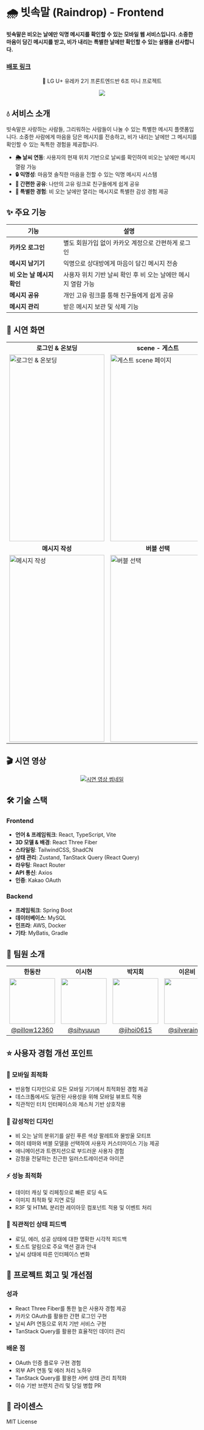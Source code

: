 # 🌧️ 빗속말 (Raindrop) - Frontend

**빗속말은 비오는 날에만 익명 메시지를 확인할 수 있는 모바일 웹 서비스입니다. 소중한 마음이 담긴 메시지를 받고, 비가 내리는 특별한 날에만 확인할 수 있는 설렘을 선사합니다.**

### [배포 링크](https://raindrop-front.vercel.app/)

<p align="center">🏡 LG U+ 유레카 2기 프론트엔드반 6조 미니 프로젝트</p>
<p align="center"><img src=https://avatars.githubusercontent.com/u/202894428?s=200&v=4 /></p>

## 💧 서비스 소개

빗속말은 사랑하는 사람들, 그리워하는 사람들이 나눌 수 있는 특별한 메시지 플랫폼입니다. 소중한 사람에게 마음을 담은 메시지를 전송하고, 비가 내리는 날에만 그 메시지를 확인할 수 있는 독특한 경험을 제공합니다.

- **🌦️ 날씨 연동**: 사용자의 현재 위치 기반으로 날씨를 확인하여 비오는 날에만 메시지 열람 가능
- **🔒 익명성**: 마음껏 솔직한 마음을 전할 수 있는 익명 메시지 시스템
- **🔗 간편한 공유**: 나만의 고유 링크로 친구들에게 쉽게 공유
- **💌 특별한 경험**: 비 오는 날에만 열리는 메시지로 특별한 감성 경험 제공

## ✨ 주요 기능

| 기능 | 설명 |
|------|------|
| **카카오 로그인** | 별도 회원가입 없이 카카오 계정으로 간편하게 로그인 |
| **메시지 남기기** | 익명으로 상대방에게 마음이 담긴 메시지 전송 |
| **비 오는 날 메시지 확인** | 사용자 위치 기반 날씨 확인 후 비 오는 날에만 메시지 열람 가능 |
| **메시지 공유** | 개인 고유 링크를 통해 친구들에게 쉽게 공유 |
| **메시지 관리** | 받은 메시지 보관 및 삭제 기능 |

## 📱 시연 화면

<table>
  <tr>
    <td align="center"><b>로그인 & 온보딩</b></td>
    <td align="center"><b>scene - 게스트</b></td>
    <td align="center"><b>scene - 메시지 상세 확인</b></td>
  </tr>
  <tr>
    <td><img src="https://github.com/user-attachments/assets/11491902-fc73-4661-87c2-a067c7b4980d" alt="로그인 & 온보딩" width="250" height="492"></td>
    <td><img src="https://github.com/user-attachments/assets/914532cb-2520-4e67-b0a2-d82548febf4c" alt="게스트 scene 페이지" width="250" height="492"></td>
    <td><img src="https://github.com/user-attachments/assets/11491902-fc73-4661-87c2-a067c7b4980d" alt="메시지 상세 확인" width="250" height="492"></td>
  </tr>
  <tr>
    <td align="center"><b>메시지 작성</b></td>
    <td align="center"><b>버블 선택</b></td>
    <td align="center"><b>버블 등록 안내 모달</b></td>
  </tr>
  <tr>
    <td><img src="https://github.com/user-attachments/assets/cf69b6a3-a4f2-4058-946a-57454acb35ee" alt="메시지 작성" width="250" height="492"></td>
    <td><img src="https://github.com/user-attachments/assets/1789b734-0261-4ca3-9a4c-7b0ea0d6fb0e" alt="버블 선택" width="250" height="492"></td>
    <td><img src="https://github.com/user-attachments/assets/530e6023-db5c-48c5-b249-1120d3cd61df" alt="버블 등록 안내 모달" width="250" height="492"></td>
  </tr>
</table>

## 🎬 시연 영상

<p align="center">
  <a href="https://www.youtube.com">
    <img src="https://placehold.co/600x400/9DEEFB/333333?text=시연+영상+썸네일" alt="시연 영상 썸네일">
  </a>
</p>

## 🛠️ 기술 스택

### Frontend
- **언어 & 프레임워크**: React, TypeScript, Vite
- **3D 모델 & 배경**: React Three Fiber
- **스타일링**: TailwindCSS, ShadCN
- **상태 관리**: Zustand, TanStack Query (React Query)
- **라우팅**: React Router
- **API 통신**: Axios
- **인증**: Kakao OAuth

### Backend
- **프레임워크**: Spring Boot
- **데이터베이스**: MySQL
- **인프라**: AWS, Docker
- **기타**: MyBatis, Gradle

## 👥 팀원 소개

<table align="center">
  <tr>
    <td align="center"><b>한동찬</b></td>
    <td align="center"><b>이시현</b></td>
    <td align="center"><b>박지회</b></td>
    <td align="center"><b>이은비</b></td>
  </tr>
  <tr>
    <td align="center">
      <img src="https://avatars.githubusercontent.com/u/100357408?v=4" width="120" height="120"/>
    </td>
    <td align="center">
      <img src="https://avatars.githubusercontent.com/u/102678331?v=4" width="120" height="120"/>
    </td>
    <td align="center">
      <img src="https://avatars.githubusercontent.com/u/197379577?v=4" width="120" height="120"/>
    </td>
    <td align="center">
      <img src="https://avatars.githubusercontent.com/u/108103346?v=4" width="120" height="120"/>
    </td>
  </tr>
  <tr>
    <td align="center"><a href="https://github.com/pillow12360">@pillow12360</a></td>
    <td align="center"><a href="https://github.com/sihyuuun">@sihyuuun</a></td>
    <td align="center"><a href="https://github.com/jihoi0615">@jihoi0615</a></td>
    <td align="center"><a href="https://github.com/silverain02">@silverain02</a></td>
  </tr>
</table>

## ⭐ 사용자 경험 개선 포인트

### 📱 모바일 최적화
- 반응형 디자인으로 모든 모바일 기기에서 최적화된 경험 제공
- 데스크톱에서도 일관된 사용성을 위해 모바일 뷰포트 적용
- 직관적인 터치 인터페이스와 제스처 기반 상호작용

### 🎨 감성적인 디자인
- 비 오는 날의 분위기를 살린 푸른 색상 팔레트와 물방울 모티프
- 여러 테마와 버블 모델을 선택하여 사용자 커스터마이스 기능 제공
- 애니메이션과 트랜지션으로 부드러운 사용자 경험
- 감정을 전달하는 친근한 일러스트레이션과 아이콘

### ⚡ 성능 최적화
- 데이터 캐싱 및 리페칭으로 빠른 로딩 속도
- 이미지 최적화 및 지연 로딩
- R3F 및 HTML 분리한 레이아웃 컴포넌트 적용 및 이벤트 처리

### 🔄 직관적인 상태 피드백
- 로딩, 에러, 성공 상태에 대한 명확한 시각적 피드백
- 토스트 알림으로 주요 액션 결과 안내
- 날씨 상태에 따른 인터페이스 변화

## 💭 프로젝트 회고 및 개선점

### 성과
- React Three Fiber를 통한 높은 사용자 경험 제공
- 카카오 OAuth를 활용한 간편 로그인 구현
- 날씨 API 연동으로 위치 기반 서비스 구현
- TanStack Query를 활용한 효율적인 데이터 관리

### 배운 점
- OAuth 인증 플로우 구현 경험
- 외부 API 연동 및 에러 처리 노하우
- TanStack Query를 활용한 서버 상태 관리 최적화
- 이슈 기반 브랜치 관리 및 당일 병합 PR

## 📄 라이센스
MIT License
